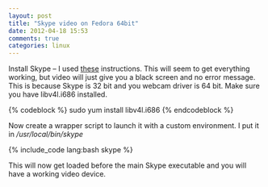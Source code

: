 ```yaml
---
layout: post
title: "Skype video on Fedora 64bit"
date: 2012-04-18 15:53
comments: true
categories: linux
---
```


Install Skype – I used <a href="http://slayachronicles.blogspot.co.uk/2012/03/installing-skype-on-fedora-16-64-bit.html" target="_blank" >these</a> instructions. This will seem to get everything working, but video will just give you a black screen and no error message. This is because Skype is 32 bit and you webcam driver is 64 bit. Make sure you have libv4l.i686 installed.

{% codeblock %}
sudo yum install libv4l.i686
{% endcodeblock %}

Now create a wrapper script to launch it with a custom environment. I put it in _/usr/local/bin/skype_

{% include_code lang:bash skype %}

This will now get loaded before the main Skype executable and you will have a working video device.
